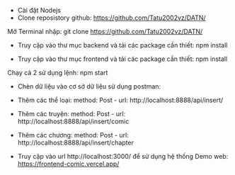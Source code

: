 - Cài đặt Nodejs
- Clone reposistory github: https://github.com/Tatu2002vz/DATN/

Mở Terminal nhập:
git clone https://github.com/Tatu2002vz/DATN/
 
- Truy cập vào thư mục backend và tải các package cần thiết:
npm install
 
- Truy cập vào thư mục frontend và tải các package cần thiết:
npm install
 
Chạy cả 2 sử dụng lệnh: npm start
- Chèn dữ liệu vào cơ sở dữ liệu sử dụng postman:
-	Thêm các thể loại:
method: Post - url: http://localhost:8888/api/insert/

-	Thêm các truyện:
method: Post - url: http://localhost:8888/api/insert/comic

-	Thêm các chương:
method: Post - url: http://localhost:8888/api/insert/chapter

- Truy cập vào url http://localhost:3000/ để sử dụng hệ thống
Demo web: https://frontend-comic.vercel.app/
